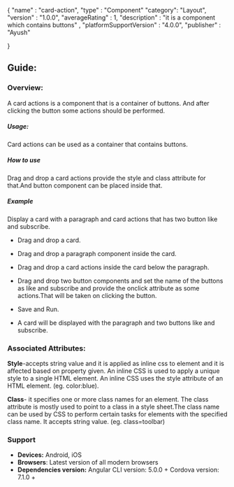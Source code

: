 {
  "name" : "card-action",
  "type" : "Component"
  "category": "Layout",
  "version" : "1.0.0",
  "averageRating" : 1,
  "description" : "it is a component which contains buttons" ,
  "platformSupportVersion" : "4.0.0",
  "publisher" : "Ayush"

}




## Guide:
### Overview:
A card actions is a component that is a container of buttons. And after clicking the button some actions should be performed.

##### Usage:
Card actions can be used as a container that contains buttons.

##### How to use
Drag and drop a card actions provide the style and class attribute for that.And button component can be placed inside that.

##### Example
Display a card with a paragraph and card actions that has two button like and subscribe.

- Drag and drop a card.

- Drag and drop a paragraph component inside the card.

- Drag and drop a card actions inside the card below the paragraph.
- Drag and drop two button components and set the name of the buttons as like and subscribe and provide the onclick attribute as some actions.That will be taken on clicking the button.
- Save and Run.

- A card will be displayed with the paragraph and two buttons like and subscribe.
 


### Associated Attributes:
**Style**-accepts string value and it is applied as inline css to element and it is affected based on property given. An inline CSS is used to apply a unique style to a single HTML element. An inline CSS uses the style attribute of an HTML element.
(eg. color:blue).

**Class**- it specifies one or more class names for an element. The class attribute is mostly used to point to a class in a style sheet.The class name can be used by CSS to perform certain tasks for elements with the specified class name. It accepts string value. (eg. class=toolbar)





### Support 
- **Devices:** Android, iOS
- **Browsers**:  Latest version of all modern browsers
- **Dependencies version:** 
 Angular CLI version: 5.0.0 + 
 Cordova version: 7.1.0 +











